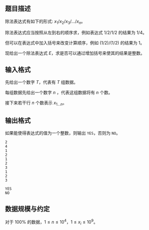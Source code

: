## 题目描述

除法表达式有如下的形式: $x_1/x_2/x_3/.../x_n$。

除法表达式应当按照从左到右的顺序求，例如表达式 $1/2/1/2$ 的结果为 $1/4$。

但可以在表达式中加入括号来改变计算顺序，例如 $(1/2)/(1/2)$ 的结果为 $1$。

现给出一个除法表达式 $E$，求是否可以通过增加括号来使其的结果是整数。

## 输入格式

先给出一个数字 $T$，代表有 $T$ 组数据。

每组数据先给出一个数字 $n$ ，代表这组数据将有 $n$ 个数。 

接下来若干行 $n$ 个数表示 $x_{1...n}$。

## 输出格式

如果能使得表达式的值为一个整数，则输出 `YES`，否则为 `NO`。


```input1
2
4
1
2
1
2
3
1
2
3
```


```output1
YES
NO
```

## 数据规模与约定

对于 $100\%$ 的数据，$1\leq n\leq10^4$，$1\leq x_i\leq10^9$。